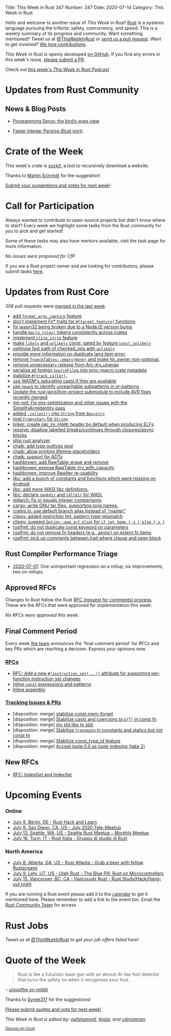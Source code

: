 Title: This Week in Rust 347
Number: 347
Date: 2020-07-14
Category: This Week in Rust

Hello and welcome to another issue of *This Week in Rust*!
[Rust](http://rust-lang.org) is a systems language pursuing the trifecta: safety, concurrency, and speed.
This is a weekly summary of its progress and community.
Want something mentioned? Tweet us at [@ThisWeekInRust](https://twitter.com/ThisWeekInRust) or [send us a pull request](https://github.com/cmr/this-week-in-rust).
Want to get involved? [We love contributions](https://github.com/rust-lang/rust/blob/master/CONTRIBUTING.md).

*This Week in Rust* is openly developed [on GitHub](https://github.com/cmr/this-week-in-rust).
If you find any errors in this week's issue, [please submit a PR](https://github.com/cmr/this-week-in-rust/pulls).

Check out [this week's *This Week in Rust Podcast*]()

# Updates from Rust Community

## News & Blog Posts
* [Programming Servo: the bird’s-eyes view](https://medium.com/programming-servo/programming-servo-the-birds-eyes-view-201d28220b9a?source=friends_link&sk=b8610f254bf6faf8b81c81729c1b3498)

- [Faster Integer Parsing (Rust port)](https://rust-malaysia.github.io/code/2020/07/11/faster-integer-parsing.html)

# Crate of the Week

This week's crate is [suckit](https://github.com/skallwar/suckit), a tool to recursively download a website.

Thanks to [Martin Schmidt](https://users.rust-lang.org/t/crate-of-the-week/2704/786) for the suggestion!

[Submit your suggestions and votes for next week][submit_crate]!

[submit_crate]: https://users.rust-lang.org/t/crate-of-the-week/2704

# Call for Participation

Always wanted to contribute to open-source projects but didn't know where to start?
Every week we highlight some tasks from the Rust community for you to pick and get started!

Some of these tasks may also have mentors available, visit the task page for more information.

*No issues were proposed for CfP*.

If you are a Rust project owner and are looking for contributors, please submit tasks [here][guidelines].

[guidelines]: https://users.rust-lang.org/t/twir-call-for-participation/4821

# Updates from Rust Core

308 pull requests were [merged in the last week][merged]

[merged]: https://github.com/search?q=is%3Apr+org%3Arust-lang+is%3Amerged+merged%3A2020-06-29..2020-07-06

* [add `format_args_capture` feature](https://github.com/rust-lang/rust/pull/73670)
* [don't implement Fn* traits for `#[target_feature]` functions](https://github.com/rust-lang/rust/pull/73306)
* [fix wasm32 being broken due to a NodeJS version bump](https://github.com/rust-lang/rust/pull/73885)
* [handle `macro_rules!` tokens consistently across crates](https://github.com/rust-lang/rust/pull/73569)
* [implement `slice_strip` feature](https://github.com/rust-lang/rust/pull/73414)
* [make `likely` and `unlikely` const, gated by feature `const_unlikely`](https://github.com/rust-lang/rust/pull/73778)
* [optimise fast path of checked_ops with `unlikely`](https://github.com/rust-lang/rust/pull/73938)
* [provide more information on duplicate lang item error.](https://github.com/rust-lang/rust/pull/73449)
* [remove `TypeckTables::empty(None)` and make hir_owner non-optional.](https://github.com/rust-lang/rust/pull/73751)
* [remove unnecessary release from Arc::try_unwrap](https://github.com/rust-lang/rust/pull/74025)
* [serialize all foreign `SourceFile`s into proc-macro crate metadata](https://github.com/rust-lang/rust/pull/73706)
* [stabilize `#[track_caller]`.](https://github.com/rust-lang/rust/pull/72445)
* [use WASM's saturating casts if they are available](https://github.com/rust-lang/rust/pull/73724)
* [use `Span`s to identify unreachable subpatterns in or-patterns](https://github.com/rust-lang/rust/pull/73973)
* [Update the rust-lang/llvm-project submodule to include AVR fixes recently merged](https://github.com/rust-lang/rust/pull/73658)
* [mir-opt: Fix mis-optimization and other issues with the SimplifyArmIdentity pass](https://github.com/rust-lang/rust/pull/73949)
* [added `.collect()` into `String` from `Box<str>`](https://github.com/rust-lang/rust/pull/72688)
* [impl `From<char>` for `String`](https://github.com/rust-lang/rust/pull/73466)
* [linker: create `GNU_EH_FRAME` header by default when producing ELFs](https://github.com/rust-lang/rust/pull/73564)
* [resolve: disallow labelled breaks/continues through closures/async blocks](https://github.com/rust-lang/rust/pull/73726)
* [ship rust analyzer](https://github.com/rust-lang/rust/pull/72978)
* [chalk: add type outlives goal](https://github.com/rust-lang/chalk/pull/551)
* [chalk: allow printing lifetime placeholders](https://github.com/rust-lang/chalk/pull/557)
* [chalk: support for ADTs](https://github.com/rust-lang/chalk/pull/524)
* [hashbrown: add RawTable::erase and remove](https://github.com/rust-lang/hashbrown/pull/171)
* [hashbrown: expose RawTable::try_with_capacity](https://github.com/rust-lang/hashbrown/pull/174)
* [hashbrown: improve RawIter re-usability](https://github.com/rust-lang/hashbrown/pull/175)
* [libc: add a bunch of constants and functions which were missing on Android](https://github.com/rust-lang/libc/pull/1795)
* [libc: add more WASI libc definitions.](https://github.com/rust-lang/libc/pull/1811)
* [libc: declare `seekdir` and `telldir` for WASI.](https://github.com/rust-lang/libc/pull/1804)
* [stdarch: fix or equals integer comparisons](https://github.com/rust-lang/stdarch/pull/872)
* [cargo: write GNU tar files, supporting long names.](https://github.com/rust-lang/cargo/pull/8453)
* [crates.io: use default branch alias instead of "master"](https://github.com/rust-lang/crates.io/pull/2601)
* [clippy: added restriction lint: pattern-type-mismatch](https://github.com/rust-lang/rust-clippy/pull/4841)
* [clippy: suggest `Option::map_or`(`_else`) for `if let Some { y } else { x }`](https://github.com/rust-lang/rust-clippy/pull/5301)
* [rustfmt: do not duplicate const keyword on parameters](https://github.com/rust-lang/rustfmt/pull/4294)
* [rustfmt: do not remove fn headers (e.g., async) on extern fn items](https://github.com/rust-lang/rustfmt/pull/4291)
* [rustfmt: pick up comments between trait where clause and open block](https://github.com/rust-lang/rustfmt/pull/4292)

## Rust Compiler Performance Triage

* [2020-07-07](https://github.com/rust-lang/rustc-perf/blob/master/triage/2020.md#2020-07-07). One unimportant regression on a rollup; six improvements, two on rollups.

## Approved RFCs

Changes to Rust follow the Rust [RFC (request for comments) process](https://github.com/rust-lang/rfcs#rust-rfcs). These
are the RFCs that were approved for implementation this week:

*No RFCs were approved this week.*

## Final Comment Period

Every week [the team](https://www.rust-lang.org/team.html) announces the
'final comment period' for RFCs and key PRs which are reaching a
decision. Express your opinions now.

### [RFCs](https://github.com/rust-lang/rfcs/labels/final-comment-period)

* [RFC: Add a new `#[instruction_set(...)]` attribute for supporting per-function instruction set changes](https://github.com/rust-lang/rfcs/pull/2867)
* [Inline `const` expressions and patterns](https://github.com/rust-lang/rfcs/pull/2920)
* [Inline assembly](https://github.com/rust-lang/rfcs/pull/2873)

### [Tracking Issues & PRs](https://github.com/rust-lang/rust/labels/final-comment-period)

* [disposition: merge] [stabilize const mem::forget](https://github.com/rust-lang/rust/pull/73887)
* [disposition: merge] [Stabilize casts and coercions to `&[T]` in const fn](https://github.com/rust-lang/rust/pull/73862)
* [disposition: merge] [mv std libs to std/](https://github.com/rust-lang/rust/pull/73265)
* [disposition: merge] [Stabilize `transmute` in constants and statics but not const fn](https://github.com/rust-lang/rust/pull/72920)
* [disposition: merge] [Stabilize const_type_id feature](https://github.com/rust-lang/rust/pull/72488)
* [disposition: merge] [Accept tuple.0.0 as tuple indexing (take 2)](https://github.com/rust-lang/rust/pull/71322)

## New RFCs

* [RFC: IndexGet and IndexSet](https://github.com/rust-lang/rfcs/pull/2953)

# Upcoming Events

### Online
* [July 9. Berlin, DE - Rust Hack and Learn](https://www.meetup.com/opentechschool-berlin/events/txcprrybckbmb/)
* [July 9. San Diego, CA, US - July 2020 Tele-Meetup](https://www.meetup.com/San-Diego-Rust/events/271680644/)
* [July 13. Seattle, WA, US - Seattle Rust Meetup - Monthly Meetup](https://www.meetup.com/Seattle-Rust-Meetup/events/gskksrybckbsb/)
* [July 16. Turin, IT - Rust Italia - Gruppo di studio di Rust](https://community.mozilla.org/events/gruppo-di-studio-di-rust-3/)

### North America
* [July 8. Atlanta, GA, US - Rust Atlanta - Grab a beer with fellow Rustaceans](https://www.meetup.com/Rust-ATL/events/qxqdgrybckblb/)
* [July 9. Lehi, UT, US - Utah Rust - The Blue Pill: Rust on Microcontrollers](https://www.meetup.com/utah-rust/events/268567961/)
* [July 15. Vancouver, BC, CA - Vancouver Rust - Rust Study/Hack/Hang-out night](https://www.meetup.com/Vancouver-Rust/events/qnrgnrybckbtb/)

If you are running a Rust event please add it to the [calendar] to get
it mentioned here. Please remember to add a link to the event too.
Email the [Rust Community Team][community] for access.

[calendar]: https://www.google.com/calendar/embed?src=apd9vmbc22egenmtu5l6c5jbfc%40group.calendar.google.com
[community]: mailto:community-team@rust-lang.org

# Rust Jobs

*Tweet us at [@ThisWeekInRust](https://twitter.com/ThisWeekInRust) to get your job offers listed here!*

# Quote of the Week

> Rust is like a futuristic laser gun with an almost AI-like foot detector that turns the safety on when it recognises your foot.

– [u/goofbe on reddit](https://www.reddit.com/r/rust/comments/hiyfhq/linus_torvalds_the_kernel_team_is_looking_at/fwk12r6/)

Thanks to [Synek317](https://users.rust-lang.org/t/twir-quote-of-the-week/328/898) for the suggestions!

[Please submit quotes and vote for next week!](https://users.rust-lang.org/t/twir-quote-of-the-week/328)

*This Week in Rust is edited by: [nellshamrell](https://github.com/nellshamrell), [llogiq](https://github.com/llogiq), and [cdmistman](https://github.com/cdmistman).*

<small>[Discuss on r/rust](https://www.reddit.com/r/rust/comments/hnkws3/this_week_in_rust_346/)</small>
